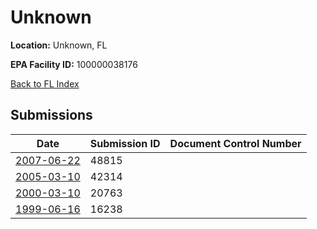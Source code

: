 # Unknown

**Location:** Unknown, FL

**EPA Facility ID:** 100000038176

[Back to FL Index](../../index.md)

## Submissions

| Date | Submission ID | Document Control Number |
|------|--------------|-------------------------|
| [2007-06-22](submissions/48815.md) | 48815 |  |
| [2005-03-10](submissions/42314.md) | 42314 |  |
| [2000-03-10](submissions/20763.md) | 20763 |  |
| [1999-06-16](submissions/16238.md) | 16238 |  |
